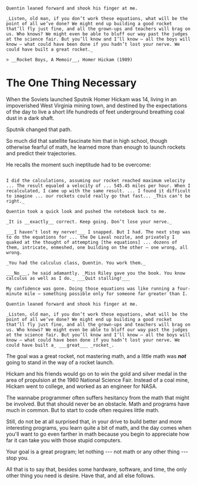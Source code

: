```{admonition} What Might Have Been

Quentin leaned forward and shook his finger at me.

_Listen, old man, if you don’t work these equations, what will be the point of all we’ve done? We might end up building a good rocket that’ll fly just fine, and all the grown-ups and teachers will brag on us. Who knows? We might even be able to bluff our way past the judges at the science fair. But you’ll know and I’ll know — all the boys will know — what could have been done if you hadn’t lost your nerve. We could have built a great rocket._

> __Rocket Boys, A Memoir__, Homer Hickam (1989)

```

# The One Thing Necessary

When the Soviets launched Sputnik Homer Hickam was 14, living in an impoverished West Virginia mining town, and destined by the expectations of the day to live a short life hundreds of feet underground breathing coal dust in a dark shaft.

Sputnik changed that path.

So much did that satellite fascinate him that in high school, though otherwise fearful of math, he learned more than enough to launch rockets and predict their trajectories.

He recalls the moment such ineptitude had to be overcome:

```{card}

I did the calculations, assuming our rocket reached maximum velocity ... The result equaled a velocity of ... 545.45 miles per hour. When I recalculated, I came up with the same result. ... I found it difficult to imagine ... our rockets could really go that fast... _This can’t be right._

Quentin took a quick look and pushed the notebook back to me.

_It is __exactly__ correct. Keep going. Don’t lose your nerve._

___I haven’t lost my nerve!___ I snapped. But I had. The next step was to do the equations for ... the De Laval nozzle, and privately I quaked at the thought of attempting [the equations] ... dozens of them, intricate, enmeshed, one building on the other — one wrong, all wrong.

_You had the calculus class, Quentin. You work them._

___No___, he said adamantly. _Miss Riley gave you the book. You know calculus as well as I do._ ___Quit stalling!___

My confidence was gone. Doing those equations was like running a four-minute mile — something possible only for someone far greater than I.

Quentin leaned forward and shook his finger at me.

_Listen, old man, if you don’t work these equations, what will be the point of all we’ve done? We might end up building a good rocket that’ll fly just fine, and all the grown-ups and teachers will brag on us. Who knows? We might even be able to bluff our way past the judges at the science fair. But you’ll know and I’ll know — all the boys will know — what could have been done if you hadn’t lost your nerve. We could have built a_ ___great___ _rocket_.

```

The goal was a great rocket, not mastering math, and a little math was **_not_** going to stand in the way of a rocket launch.

Hickam and his friends would go on to win the gold and silver medal in the area of propulsion at the 1960 National Science Fair. Instead of a coal mine, Hickam went to college, and worked as an engineer for NASA.

The wannabe programmer often suffers hesitancy from the math that might be involved. But that should never be an obstacle. Math and programs have much in common. But to start to code often requires little math.

Still, do not be at all surprised that, in your drive to build better and more interesting programs, you learn quite a bit of math, and the day comes when you'll want to go even farther in math because you begin to appreciate how far it can take you with those stupid computers.

Your goal is a great program; let nothing --- not math or any other thing --- stop you.

All that is to say that, besides some hardware, software, and time, the only other thing you need is desire. Have that, and all else follows.
